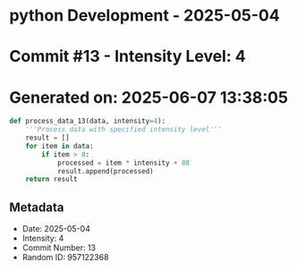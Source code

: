 ﻿# python Development - 2025-05-04
# Commit #13 - Intensity Level: 4
# Generated on: 2025-06-07 13:38:05
```python
def process_data_13(data, intensity=4):
    '''Process data with specified intensity level'''
    result = []
    for item in data:
        if item > 0:
            processed = item * intensity + 88
            result.append(processed)
    return result
```
## Metadata
- Date: 2025-05-04
- Intensity: 4
- Commit Number: 13
- Random ID: 957122368
